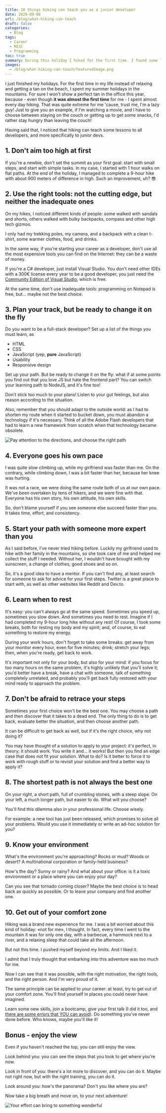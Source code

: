 ```yaml
---
title: 10 things hiking can teach you as a junior developer
date: 2020-09-08
url: /blog/what-hiking-can-teach
draft: false
categories:
  - Blog
tags:
  - Career
  - MISC
  - Programming
toc: true
summary: During this holiday I hiked for the first time. I found some lessons that hiking can teach junior devs
images:
  - /blog/what-hiking-can-teach/featuredImage.png
---
```


I just finished my holidays. For the first time in my life instead of relaxing and getting a tan on the beach, I spent my summer holidays in the mountains. For sure I won't show a perfect tan in the office this year, because - even though **it was almost the first time** for me - I spent almost every day hiking. That was quite extreme for me 'cause, trust me, I'm a lazy guy! Just to give you an example, if I'm watching a movie, and I have to choose between staying on the couch or getting up to get some snacks, I'd rather stay hungry than leaving the couch!

Having said that, I noticed that hiking can teach some lessons to all developers, and more specifically to junior devs.

## 1. Don't aim too high at first

If you're a newbie, don't set the summit as your first goal: start with small steps, and start with simple tasks. In my case, I started with 1 hour walks on flat paths. At the end of the holiday, I managed to complete a 9-hour hike with about 900 meters of difference in high. Such an improvement, uh? 😎

## 2. Use the right tools: not the cutting edge, but neither the inadequate ones

On my hikes, I noticed different kinds of people: some walked with sandals and shorts, others walked with bulky backpacks, compass and other high tech gizmos.

I only had my trekking poles, my camera, and a backpack with a clean t-shirt, some warmer clothes, food, and drinks.

In the same way, if you're starting your career as a developer, don't use all the most expensive tools you can find on the Internet: they can be a waste of money.

If you're a C# developer, just install Visual Studio. You don't need other IDEs with a 300€ license every year to be a good developer, you just need the [Community Edition of Visual Studio](https://visualstudio.microsoft.com/vs/community/ "Visual Studio Community"), which is free.

At the same time, don't use inadequate tools: programming on Notepad is free, but... maybe not the best choice.

## 3. Plan your track, but be ready to change it on the fly

Do you want to be a full-stack developer? Set up a list of the things you must learn, as

- HTML
- CSS
- JavaScript (yep, **pure** JavaScript)
- Usability
- Responsive design

Set up your path. But be ready to change it on the fly: what if at some points you find out that you love JS but hate the frontend part? You can switch your learning path to NodeJS, and it's fine too!

Don't stick too much to your plans! Listen to your gut feelings, but also reason according to the situation.

Also, remember that you should adapt to the outside world: as I had to shorten my route when it started to bucket down, you must abandon a technology if it's necessary. Think of all the Adobe Flash developers that had to learn a new framework from scratch when that technology became obsolete.

![Pay attention to the directions, and choose the right path](./directions.jpg)

## 4. Everyone goes his own pace

I was quite slow climbing up, while my girlfriend was faster than me. On the contrary, while climbing down, I was a bit faster than her, because her knee was hurting.

It was not a race, we were doing the same route both of us at our own pace. We've been overtaken by tens of hikers, and we were fine with that. Everyone has his own story, his own attitude, his own skills.

So, don't blame yourself if you see someone else succeed faster than you. It takes time, effort, and consistency.

## 5. Start your path with someone more expert than you

As I said before, I've never tried hiking before. Luckily my girlfriend used to hike with her family in the mountains, so she took care of me and helped me collect the stuff I needed. Without her, I wouldn't have brought with my sunscreen, a change of clothes, good shoes and so on.

So, it's a good idea to have a mentor. If you can't find any, at least search for someone to ask for advice for your first steps. Twitter is a great place to start with, as well as other websites like Reddit and Dev.to.

## 6. Learn when to rest

It's easy: you can't always go at the same speed. Sometimes you speed up, sometimes you slow down. And sometimes you need to rest. Imagine if I had completed my 9-hour long hike without any rest! Of course, I took some breaks, both for resting my body and my spirit; and, of course, to eat something to restore my energy.

During your work hours, don't forget to take some breaks: get away from your monitor every hour, even for five minutes; drink; stretch your legs; then, when you're ready, get back to work.

It's important not only for your body, but also for your mind: if you focus for too many hours on the same problem, it's highly unlikely that you'll solve it; you'd better have a break, have a chat with someone, talk of something completely unrelated, and probably you'll get back fully restored with your mind ready to approach the problem.

## 7. Don't be afraid to retrace your steps

Sometimes your first choice won't be the best one. You may choose a path and then discover that it takes to a dead end. The only thing to do is to get back, evaluate better the situation, and then choose another path.

It can be difficult to get back as well, but if it's the right choice, why not doing it?

You may have thought of a solution to apply to your project: it's perfect, in theory; it should work. You write it and... it works! But then you find an edge case that does not fit your solution. What to do? Is it better to force it to work with rough stuff or to revisit your solution and find a better way to apply it?

## 8. The shortest path is not always the best one

On your right, a short path, full of crumbling stones, with a steep slope. On your left, a much longer path, but easier to do. What will you choose?

You'll find this dilemma also in your professional life. Choose wisely.

For example: a new tool has just been released, which promises to solve all your problems. Would you use it immediately or write an ad-hoc solution for you?

## 9. Know your environment

What's the environment you're approaching? Rocks or mud? Woods or desert? A multinational corporation or family-held business?

How's the day? Sunny or rainy? And what about your office: is it a toxic environment or a place where you can enjoy your day?

Can you see that tornado coming closer? Maybe the best choice is to head back as quickly as possible. Or to leave your company and find another one.

## 10. Get out of your comfort zone

Hiking was a brand new experience for me. I was a bit worried about this kind of holiday: «not for me», I thought. In fact, every time I went to the mountain it was for only one day, with a barbecue, a hammock next to a river, and a relaxing sleep that could take all the afternoon.

But not this time. I pushed myself beyond my limits. And I liked it.

I admit that I truly thought that embarking into this adventure was too much for me.

Now I can see that it was possible, with the right motivation, the right tools, and the right person. And I'm very proud of it.

The same principle can be applied to your career: at least, try to get out of your comfort zone. You'll find yourself in places you could never have imagined.

Learn some new skills, join a bootcamp, give your first talk (I did it too, and [there are some errors that YOU can avoid](https://www.code4it.dev/blog/thoughts-after-my-first-public-speech "Thoughts after my very first public speech")). Do something you've never done before. Who knows, maybe you'll like it!

## Bonus - enjoy the view

Even if you haven't reached the top, you can still enjoy the view.

Look behind you: you can see the steps that you took to get where you're now.

Look in front of you: there's a lot more to discover, and you can do it. Maybe not right now, but with the right training, you can do it.

Look around you: how's the panorama? Don't you like where you are?

Now take a big breath and move on, to your next adventure!

![Your effort can bring to something wonderful](./lake.jpg)
